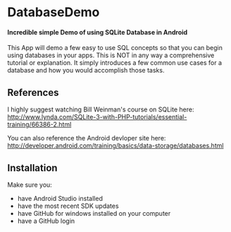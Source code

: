# DatabaseDemo
#### Incredible simple Demo of using SQLite Database in Android
This App will demo a few easy to use SQL concepts so that you can begin using databases in your apps. This is NOT in any way a comprehensive tutorial or explanation. It simply introduces a few common use cases for a database and how you would accomplish those tasks.

## References
I highly suggest watching Bill Weinman's course on SQLite here: http://www.lynda.com/SQLite-3-with-PHP-tutorials/essential-training/66386-2.html

You can also reference the Android devloper site here:
http://developer.android.com/training/basics/data-storage/databases.html
    
## Installation

Make sure you:

* have Android Studio installed
* have the most recent SDK updates
* have GitHub for windows installed on your computer
* have a GitHub login
